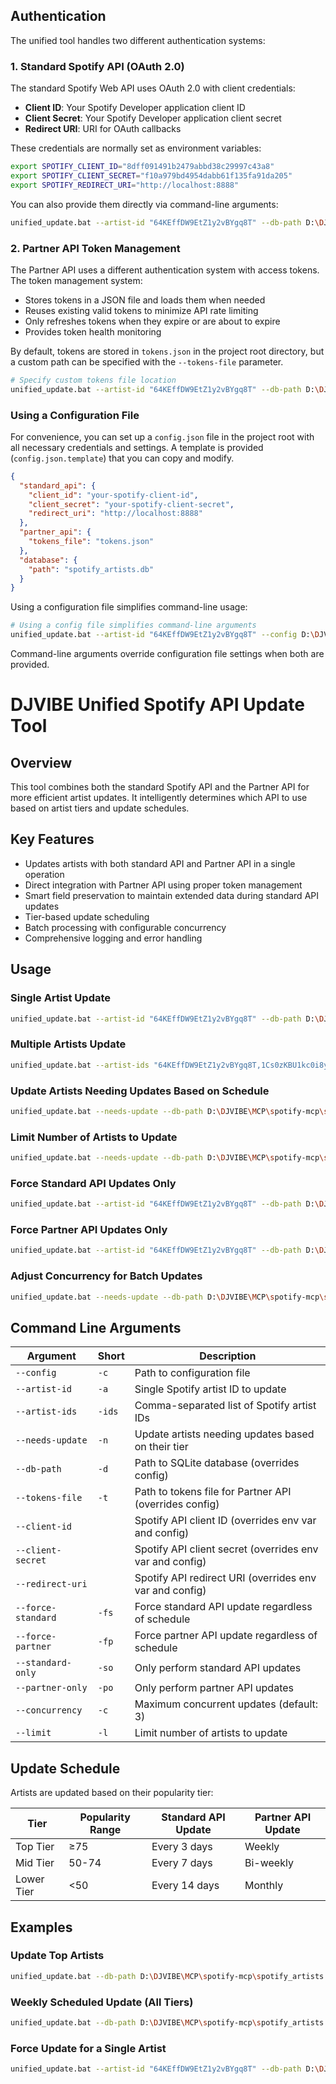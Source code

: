 ## Authentication

The unified tool handles two different authentication systems:

### 1. Standard Spotify API (OAuth 2.0)

The standard Spotify Web API uses OAuth 2.0 with client credentials:

- **Client ID**: Your Spotify Developer application client ID
- **Client Secret**: Your Spotify Developer application client secret
- **Redirect URI**: URI for OAuth callbacks

These credentials are normally set as environment variables:
```bash
export SPOTIFY_CLIENT_ID="8dff091491b2479abbd38c29997c43a8"
export SPOTIFY_CLIENT_SECRET="f10a979bd4954dabb61f135fa91da205"
export SPOTIFY_REDIRECT_URI="http://localhost:8888"
```

You can also provide them directly via command-line arguments:
```bash
unified_update.bat --artist-id "64KEffDW9EtZ1y2vBYgq8T" --db-path D:\DJVIBE\MCP\spotify-mcp\spotify_artists.db --client-id "your-client-id" --client-secret "your-client-secret" --redirect-uri "your-redirect-uri"
```

### 2. Partner API Token Management

The Partner API uses a different authentication system with access tokens. The token management system:

- Stores tokens in a JSON file and loads them when needed
- Reuses existing valid tokens to minimize API rate limiting
- Only refreshes tokens when they expire or are about to expire
- Provides token health monitoring

By default, tokens are stored in `tokens.json` in the project root directory, but a custom path can be specified with the `--tokens-file` parameter.

```bash
# Specify custom tokens file location
unified_update.bat --artist-id "64KEffDW9EtZ1y2vBYgq8T" --db-path D:\DJVIBE\MCP\spotify-mcp\spotify_artists.db --tokens-file D:\DJVIBE\MCP\tokens\partner_api_tokens.json
```

### Using a Configuration File

For convenience, you can set up a `config.json` file in the project root with all necessary credentials and settings. A template is provided (`config.json.template`) that you can copy and modify.

```json
{
  "standard_api": {
    "client_id": "your-spotify-client-id",
    "client_secret": "your-spotify-client-secret",
    "redirect_uri": "http://localhost:8888"
  },
  "partner_api": {
    "tokens_file": "tokens.json"
  },
  "database": {
    "path": "spotify_artists.db"
  }
}
```

Using a configuration file simplifies command-line usage:

```bash
# Using a config file simplifies command-line arguments
unified_update.bat --artist-id "64KEffDW9EtZ1y2vBYgq8T" --config D:\DJVIBE\MCP\spotify-mcp\config.json
```

Command-line arguments override configuration file settings when both are provided.
# DJVIBE Unified Spotify API Update Tool

## Overview

This tool combines both the standard Spotify API and the Partner API for more efficient artist updates. It intelligently determines which API to use based on artist tiers and update schedules.

## Key Features

- Updates artists with both standard API and Partner API in a single operation
- Direct integration with Partner API using proper token management
- Smart field preservation to maintain extended data during standard API updates
- Tier-based update scheduling
- Batch processing with configurable concurrency
- Comprehensive logging and error handling

## Usage

### Single Artist Update

```bash
unified_update.bat --artist-id "64KEffDW9EtZ1y2vBYgq8T" --db-path D:\DJVIBE\MCP\spotify-mcp\spotify_artists.db --tokens-file D:\DJVIBE\MCP\spotify-mcp\tokens.json
```

### Multiple Artists Update

```bash
unified_update.bat --artist-ids "64KEffDW9EtZ1y2vBYgq8T,1Cs0zKBU1kc0i8ypK3B9ai" --db-path D:\DJVIBE\MCP\spotify-mcp\spotify_artists.db
```

### Update Artists Needing Updates Based on Schedule

```bash
unified_update.bat --needs-update --db-path D:\DJVIBE\MCP\spotify-mcp\spotify_artists.db
```

### Limit Number of Artists to Update

```bash
unified_update.bat --needs-update --db-path D:\DJVIBE\MCP\spotify-mcp\spotify_artists.db --limit 10
```

### Force Standard API Updates Only

```bash
unified_update.bat --artist-id "64KEffDW9EtZ1y2vBYgq8T" --db-path D:\DJVIBE\MCP\spotify-mcp\spotify_artists.db --standard-only
```

### Force Partner API Updates Only

```bash
unified_update.bat --artist-id "64KEffDW9EtZ1y2vBYgq8T" --db-path D:\DJVIBE\MCP\spotify-mcp\spotify_artists.db --partner-only
```

### Adjust Concurrency for Batch Updates

```bash
unified_update.bat --needs-update --db-path D:\DJVIBE\MCP\spotify-mcp\spotify_artists.db --concurrency 5
```

## Command Line Arguments

| Argument | Short | Description |
|----------|-------|-------------|
| `--config` | `-c` | Path to configuration file |
| `--artist-id` | `-a` | Single Spotify artist ID to update |
| `--artist-ids` | `-ids` | Comma-separated list of Spotify artist IDs |
| `--needs-update` | `-n` | Update artists needing updates based on their tier |
| `--db-path` | `-d` | Path to SQLite database (overrides config) |
| `--tokens-file` | `-t` | Path to tokens file for Partner API (overrides config) |
| `--client-id` | | Spotify API client ID (overrides env var and config) |
| `--client-secret` | | Spotify API client secret (overrides env var and config) |
| `--redirect-uri` | | Spotify API redirect URI (overrides env var and config) |
| `--force-standard` | `-fs` | Force standard API update regardless of schedule |
| `--force-partner` | `-fp` | Force partner API update regardless of schedule |
| `--standard-only` | `-so` | Only perform standard API updates |
| `--partner-only` | `-po` | Only perform partner API updates |
| `--concurrency` | `-c` | Maximum concurrent updates (default: 3) |
| `--limit` | `-l` | Limit number of artists to update |

## Update Schedule

Artists are updated based on their popularity tier:

| Tier | Popularity Range | Standard API Update | Partner API Update |
|------|------------------|---------------------|-------------------|
| Top Tier | ≥75 | Every 3 days | Weekly |
| Mid Tier | 50-74 | Every 7 days | Bi-weekly |
| Lower Tier | <50 | Every 14 days | Monthly |

## Examples

### Update Top Artists

```bash
unified_update.bat --db-path D:\DJVIBE\MCP\spotify-mcp\spotify_artists.db --needs-update --limit 10
```

### Weekly Scheduled Update (All Tiers)

```bash
unified_update.bat --db-path D:\DJVIBE\MCP\spotify-mcp\spotify_artists.db --needs-update
```

### Force Update for a Single Artist

```bash
unified_update.bat --artist-id "64KEffDW9EtZ1y2vBYgq8T" --db-path D:\DJVIBE\MCP\spotify-mcp\spotify_artists.db --force-standard --force-partner
```
